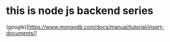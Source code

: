# this is node js backend series
(google)[https://www.mongodb.com/docs/manual/tutorial/insert-documents/]
